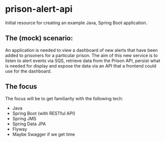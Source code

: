 # prison-alert-api

Initial resource for creating an example Java, Spring Boot application.

## The (mock) scenario:

An application is needed to view a dashboard of new alerts that have 
been added to prisoners for a particular prison. The aim of this 
new service is to listen to alert events via SQS, retrieve data from
the Prison API, persist what is needed for display and expose the data
via an API that a frontend could use for the dashboard.

## The focus 

The focus will be to get familiarity with the following tech:

 * Java
 * Spring Boot (with RESTful API)
 * Spring JMS
 * Spring Data JPA
 * Flyway
 * Maybe Swagger if we get time
